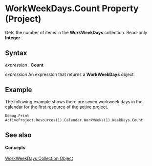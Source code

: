 
# WorkWeekDays.Count Property (Project)

Gets the number of items in the  **WorkWeekDays** collection. Read-only **Integer** .


## Syntax

 _expression_ . **Count**

 _expression_ An expression that returns a **WorkWeekDays** object.


## Example

The following example shows there are seven workweek days in the calendar for the first resource of the active project.


```
Debug.Print ActiveProject.Resources(1).Calendar.WorkWeeks(1).WeekDays.Count
```


## See also


#### Concepts


[WorkWeekDays Collection Object](70ef7283-1dc1-7b19-5d84-5b3d5698e169.md)
